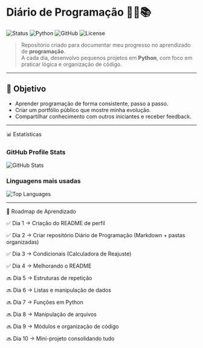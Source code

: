 # Diário de Programação 🧑‍💻📚  

![Status](https://img.shields.io/badge/status-em%20andamento-yellow)
![Python](https://img.shields.io/badge/python-3.x-blue?logo=python)
![GitHub](https://img.shields.io/badge/github-projeto-black?logo=github)
![License](https://img.shields.io/badge/license-MIT-green)

> Repositório criado para documentar meu progresso no aprendizado de **programação**.  
> A cada dia, desenvolvo pequenos projetos em **Python**, com foco em praticar lógica e organização de código.

---

## 🎯 Objetivo
- Aprender programação de forma consistente, passo a passo.  
- Criar um portfólio público que mostre minha evolução.  
- Compartilhar conhecimento com outros iniciantes e receber feedback.


---
📊 Estatísticas

### GitHub Profile Stats
![GitHub Stats](https://github-readme-stats.vercel.app/api?username=v-anjos&show_icons=true&theme=radical)

### Linguagens mais usadas
![Top Languages](https://github-readme-stats.vercel.app/api/top-langs/?username=v-anjos&layout=compact&theme=radical)


---

📅 Roadmap de Aprendizado

✅ Dia 1 → Criação do README de perfil

✅ Dia 2 → Criar repositório Diário de Programação (Markdown + pastas organizadas)

✅ Dia 3 → Condicionais (Calculadora de Reajuste)

✅ Dia 4 → Melhorando o README

🔜 Dia 5 → Estruturas de repetição

🔜 Dia 6 → Listas e manipulação de dados

🔜 Dia 7 → Funções em Python

🔜 Dia 8 → Manipulação de arquivos

🔜 Dia 9 → Módulos e organização de código

🔜 Dia 10 → Mini-projeto consolidando tudo


